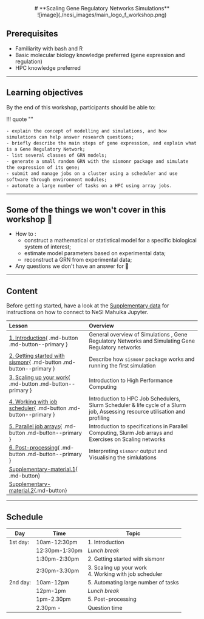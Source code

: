 <center>
# **Scaling Gene Regulatory Networks Simulations**
</center>

<center>
![image](./nesi_images/main_logo_f_workshop.png)
</center>

## Prerequisites

- Familiarity with bash and R
- Basic molecular biology knowledge preferred (gene expression and regulation)
- HPC knowledge preferred

- - -

## Learning objectives

By the end of this workshop, participants should be able to:

!!! quote ""

    - explain the concept of modelling and simulations, and how simulations can help answer research questions;
    - briefly describe the main steps of gene expression, and explain what is a Gene Regulatory Network;
    - list several classes of GRN models;
    - generate a small random GRN with the sismonr package and simulate the expression of its gene;
    - submit and manage jobs on a cluster using a scheduler and use software through environment modules;
    - automate a large number of tasks on a HPC using array jobs.

- - - 

## Some of the things we won't cover in this workshop 🙅

- How to : 
    - construct a mathematical or statistical model for a specific biological system of interest;
    - estimate model parameters based on experimental data;
    - reconstruct a GRN from experimental data;
- Any questions we don't have an answer for 🤦

- - -

## Content

Before getting started, have a look at the [Supplementary data](./07_supplementary.md) for instructions on how to connect to NeSI Mahuika Jupyter.

| **Lesson**                                         | **Overview** | 
|:---------------------------------------------------|:-------------|
|[1. Introduction](./01_introduction.md){ .md-button .md-button--primary }                          | General overview of Simulations , Gene Regulatory Networks and Simulating Gene Regulatory networks |
|[2. Getting started with sismonr](./02_getting_started_sismonr.md){ .md-button .md-button--primary }|Describe how `sismonr` package works and running the first simulation|
|[3. Scaling up your work](./03_scaling_up.md){ .md-button .md-button--primary }| Introduction to High Performance Computing|
|[4. Working with job scheduler](./04_working_with_job_scheduler.md){ .md-button .md-button--primary }|Introduction to HPC Job Schedulers, Slurm Scheduler & life cycle of a Slurm job, Assessing resource utilisation and profiling|
|[5. Parallel job arrays](./05_parallel_job_arrays.md){ .md-button .md-button--primary }|Introduction to specifications in Parallel Computing, Slurm Job arrays and Exercises on Scaling networks|
|[6. Post-processing](./06_post_processing.md){ .md-button .md-button--primary }|Interpreting `sismonr` output and Visualising the simlulations|
|[Supplementary-material.1](./07_supplementary.md){ .md-button}||
|[Supplementary-material.2](./08_supplementary_2.md){.md-button}||

- - -

## Schedule


| Day      | Time           | Topic                                                          |
|----------|----------------|----------------------------------------------------------------|
| 1st day: | 10am-12:30pm   | 1. Introduction                                                |
|          | 12:30pm-1:30pm | *Lunch break*                                                  |
|          | 1:30pm-2:30pm  | 2. Getting started with sismonr                                |
|          | 2:30pm-3.30pm     | 3. Scaling up your work<br>4. Working with job scheduler       |
| 2nd day: | 10am-12pm      | 5. Automating large number of tasks                            |
|          | 12pm-1pm       | *Lunch break*                                                  |
|          | 1pm-2.30pm        | 5. Post-processing                                             |
|          | 2.30pm -        | Question time                                                  |
